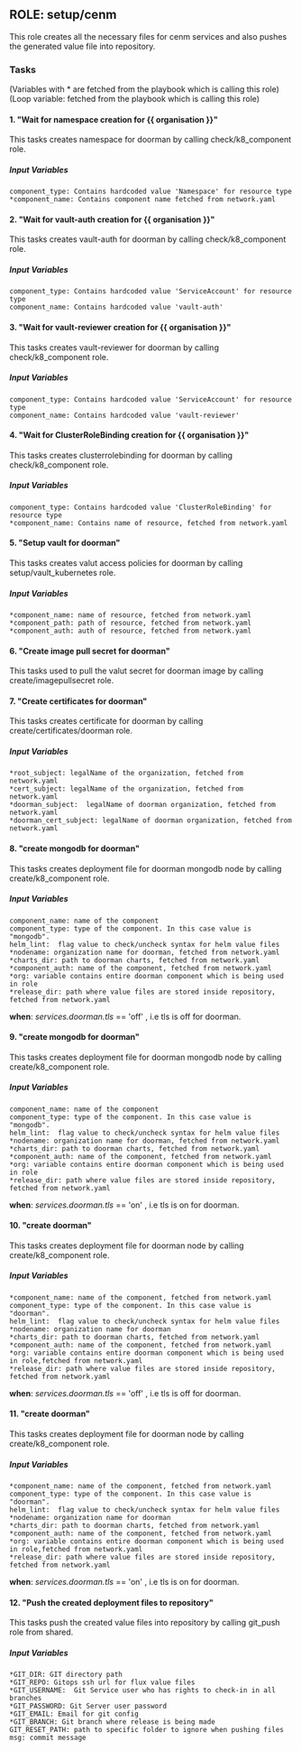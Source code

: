 ## ROLE: setup/cenm
This role creates all the necessary files for cenm services and also pushes the generated value file into repository.

### Tasks
(Variables with * are fetched from the playbook which is calling this role)
(Loop variable: fetched from the playbook which is calling this role)
#### 1. "Wait for namespace creation for {{ organisation }}"
This tasks creates namespace for doorman by calling check/k8_component role.
##### Input Variables

    component_type: Contains hardcoded value 'Namespace' for resource type
    *component_name: Contains component name fetched from network.yaml

#### 2. "Wait for vault-auth creation for {{ organisation }}"
This tasks creates vault-auth for doorman by calling check/k8_component role.
##### Input Variables

    component_type: Contains hardcoded value 'ServiceAccount' for resource type
    component_name: Contains hardcoded value 'vault-auth'

#### 3. "Wait for vault-reviewer creation for {{ organisation }}"
This tasks creates vault-reviewer for doorman by calling check/k8_component role.
##### Input Variables

    component_type: Contains hardcoded value 'ServiceAccount' for resource type
    component_name: Contains hardcoded value 'vault-reviewer'

#### 4. "Wait for ClusterRoleBinding creation for {{ organisation }}"
This tasks creates clusterrolebinding for doorman by calling check/k8_component role.
##### Input Variables

    component_type: Contains hardcoded value 'ClusterRoleBinding' for resource type
    *component_name: Contains name of resource, fetched from network.yaml

#### 5. "Setup vault for doorman"
This tasks creates valut access policies for doorman by calling setup/vault_kubernetes role.
##### Input Variables

    *component_name: name of resource, fetched from network.yaml
    *component_path: path of resource, fetched from network.yaml
    *component_auth: auth of resource, fetched from network.yaml

#### 6. "Create image pull secret for doorman" 
This tasks used to pull the valut secret for doorman image by calling create/imagepullsecret role.

#### 7. "Create certificates for doorman" 
This tasks creates certificate for doorman by calling create/certificates/doorman role.
##### Input Variables

    *root_subject: legalName of the organization, fetched from network.yaml
    *cert_subject: legalName of the organization, fetched from network.yaml
    *doorman_subject:  legalName of doorman organization, fetched from network.yaml
    *doorman_cert_subject: legalName of doorman organization, fetched from network.yaml

#### 8. "create mongodb for doorman"
This tasks creates deployment file for doorman mongodb node by calling create/k8_component role.
##### Input Variables

    component_name: name of the component
    component_type: type of the component. In this case value is "mongodb".
    helm_lint:  flag value to check/uncheck syntax for helm value files
    *nodename: organization name for doorman, fetched from network.yaml
    *charts_dir: path to doorman charts, fetched from network.yaml
    *component_auth: name of the component, fetched from network.yaml
    *org: variable contains entire doorman component which is being used in role
    *release_dir: path where value files are stored inside repository, fetched from network.yaml

**when**: *services.doorman.tls* == 'off' , i.e tls is off for doorman.

#### 9. "create mongodb for doorman"
This tasks creates deployment file for doorman mongodb node by calling create/k8_component role.
##### Input Variables

    component_name: name of the component
    component_type: type of the component. In this case value is "mongodb".
    helm_lint:  flag value to check/uncheck syntax for helm value files
    *nodename: organization name for doorman, fetched from network.yaml
    *charts_dir: path to doorman charts, fetched from network.yaml
    *component_auth: name of the component, fetched from network.yaml
    *org: variable contains entire doorman component which is being used in role
    *release_dir: path where value files are stored inside repository, fetched from network.yaml
    
**when**: *services.doorman.tls* == 'on' , i.e tls is on for doorman.

#### 10. "create doorman"
This tasks creates deployment file for doorman node by calling create/k8_component role.
##### Input Variables

    *component_name: name of the component, fetched from network.yaml
    component_type: type of the component. In this case value is "doorman".
    helm_lint:  flag value to check/uncheck syntax for helm value files
    *nodename: organization name for doorman
    *charts_dir: path to doorman charts, fetched from network.yaml
    *component_auth: name of the component, fetched from network.yaml
    *org: variable contains entire doorman component which is being used in role,fetched from network.yaml
    *release_dir: path where value files are stored inside repository, fetched from network.yaml

**when**: *services.doorman.tls* == 'off' , i.e tls is off for doorman.

#### 11. "create doorman"
This tasks creates deployment file for doorman node by calling create/k8_component role.
##### Input Variables

    *component_name: name of the component, fetched from network.yaml
    component_type: type of the component. In this case value is "doorman".
    helm_lint:  flag value to check/uncheck syntax for helm value files
    *nodename: organization name for doorman
    *charts_dir: path to doorman charts, fetched from network.yaml
    *component_auth: name of the component, fetched from network.yaml
    *org: variable contains entire doorman component which is being used in role,fetched from network.yaml
    *release_dir: path where value files are stored inside repository, fetched from network.yaml

**when**: *services.doorman.tls* == 'on' , i.e tls is on for doorman.

#### 12. "Push the created deployment files to repository"
This tasks push the created value files into repository by calling git_push role from shared.
##### Input Variables

    *GIT_DIR: GIT directory path
    *GIT_REPO: Gitops ssh url for flux value files
    *GIT_USERNAME:  Git Service user who has rights to check-in in all branches
    *GIT_PASSWORD: Git Server user password
    *GIT_EMAIL: Email for git config
    *GIT_BRANCH: Git branch where release is being made
    GIT_RESET_PATH: path to specific folder to ignore when pushing files
    msg: commit message
  